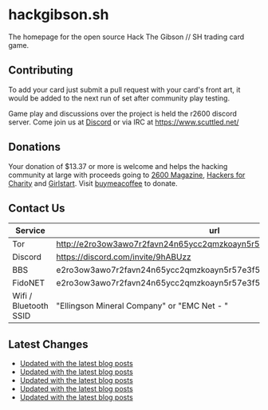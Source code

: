 # hackgibson.sh
The homepage for the open source Hack The Gibson // SH trading card game.


## Contributing

To add your card just submit a pull request with your card's front art, it would be added to the next run of set after community play testing.

Game play and discussions over the project is held the r2600 discord server. Come join us at [Discord](https://discord.com/invite/9hABUzz) or via IRC at https://www.scuttled.net/


## Donations

Your donation of $13.37 or more is welcome and helps the hacking community at large with proceeds going to [2600 Magazine](https://2600.com/), [Hackers for Charity](https://hackersforcharity.org) and [Girlstart](https://girlstart.org).  Visit [buymeacoffee](https://www.buymeacoffee.com/hackgibson.sh) to donate.


## Contact Us

Service | url
-|-
Tor | http://e2ro3ow3awo7r2favn24n65ycc2qmzkoayn5r57e3f56nvjwdcgg32ad.onion
Discord | https://discord.com/invite/9hABUzz
BBS | e2ro3ow3awo7r2favn24n65ycc2qmzkoayn5r57e3f56nvjwdcgg32ad.onion:23
FidoNET | e2ro3ow3awo7r2favn24n65ycc2qmzkoayn5r57e3f56nvjwdcgg32ad.onion:24554
Wifi / Bluetooth SSID | "Ellingson Mineral Company" or "EMC Net - <fidonet address>"

## Latest Changes
<!-- BLOG-POST-LIST:START -->
- [Updated with the latest blog posts](https://github.com/DFW2600/hackgibson.sh/commit/7bab738dbf0b6f408443aef471a6f619e1e38ce8)
- [Updated with the latest blog posts](https://github.com/DFW2600/hackgibson.sh/commit/a50a6e73bb6aceb67de56f2bd0a02dcb55097fdf)
- [Updated with the latest blog posts](https://github.com/DFW2600/hackgibson.sh/commit/7c651cbdc1c2d378b15455d10046429e61f16d04)
- [Updated with the latest blog posts](https://github.com/DFW2600/hackgibson.sh/commit/2efeb6c2051c17c2beed2a4dd094a47ec6ffba2b)
- [Updated with the latest blog posts](https://github.com/DFW2600/hackgibson.sh/commit/2e73fc5d30add1d409a181fcdb02cdff080ddb39)
<!-- BLOG-POST-LIST:END -->
